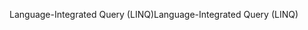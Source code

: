 <span data-ttu-id="e3010-101">Language-Integrated Query (LINQ)</span><span class="sxs-lookup"><span data-stu-id="e3010-101">Language-Integrated Query (LINQ)</span></span>
